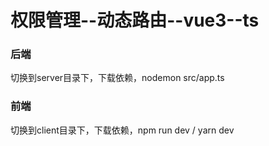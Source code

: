 # 权限管理--动态路由--vue3--ts

### 后端
  切换到server目录下，下载依赖，nodemon src/app.ts
  
  
### 前端
  切换到client目录下，下载依赖，npm run dev / yarn dev
